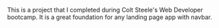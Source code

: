 This is a project that I completed during Colt Steele's Web Developer bootcamp. It is a great foundation for any landing page app with navbar.